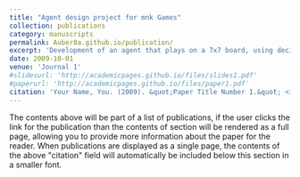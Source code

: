 ```yaml
---
title: "Agent design project for mnk Games"
collection: publications
category: manuscripts
permalink: Auber8a.github.io/publication/
excerpt: 'Development of an agent that plays on a 7x7 board, using decision algorithms to compete autonomously in a “Connect 4” type game. <br/><img src='/images/Mate_portada'>'
date: 2009-10-01
venue: 'Journal 1'
#slidesurl: 'http://academicpages.github.io/files/slides1.pdf'
#paperurl: 'http://academicpages.github.io/files/paper1.pdf'
citation: 'Your Name, You. (2009). &quot;Paper Title Number 1.&quot; <i>Journal 1</i>. 1(1).'
---
```


The contents above will be part of a list of publications, if the user clicks the link for the publication than the contents of section will be rendered as a full page, allowing you to provide more information about the paper for the reader. When publications are displayed as a single page, the contents of the above "citation" field will automatically be included below this section in a smaller font.